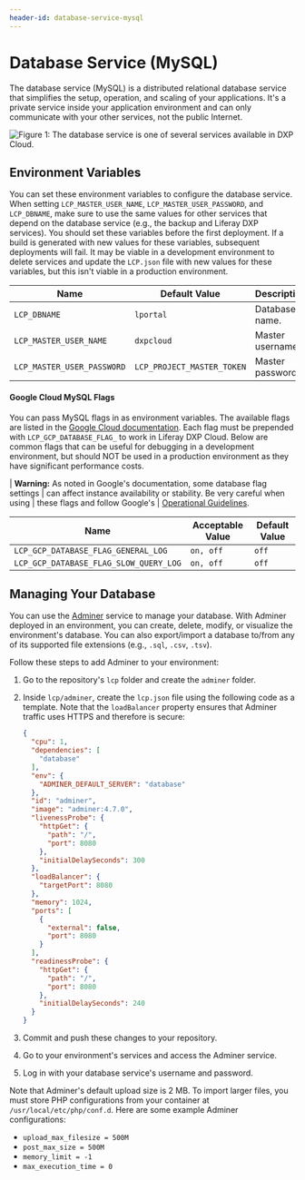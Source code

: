```yaml
---
header-id: database-service-mysql
---
```


# Database Service (MySQL)

The database service (MySQL) is a distributed relational database service that 
simplifies the setup, operation, and scaling of your applications. It's a 
private service inside your application environment and can only communicate 
with your other services, not the public Internet. 

![Figure 1: The database service is one of several services available in DXP Cloud.](../../images/services-database.png)

## Environment Variables

You can set these environment variables to configure the database service. 
When setting `LCP_MASTER_USER_NAME`, `LCP_MASTER_USER_PASSWORD`, and 
`LCP_DBNAME`, make sure to use the same values for other services that depend on 
the database service (e.g., the backup and Liferay DXP services). You should set 
these variables before the first deployment. If a build is generated with new 
values for these variables, subsequent deployments will fail. It may be viable 
in a development environment to delete services and update the `LCP.json` file 
with new values for these variables, but this isn't viable in a production 
environment. 

Name                       | Default Value              | Description      |
-------------------------- | -------------------------- | ---------------- |
`LCP_DBNAME`               | `lportal`                  | Database name.   |
`LCP_MASTER_USER_NAME`     | `dxpcloud`                 | Master username. |
`LCP_MASTER_USER_PASSWORD` | `LCP_PROJECT_MASTER_TOKEN` | Master password. |

#### Google Cloud MySQL Flags

You can pass MySQL flags in as environment variables. The available flags are 
listed in the 
[Google Cloud documentation](https://cloud.google.com/sql/docs/mysql/flags). 
Each flag must be prepended with `LCP_GCP_DATABASE_FLAG_` to work in Liferay DXP 
Cloud. Below are common flags that can be useful for debugging in a development 
environment, but should NOT be used in a production environment as they have 
significant performance costs. 

| **Warning:** As noted in Google's documentation, some database flag settings 
| can affect instance availability or stability. Be very careful when using 
| these flags and follow Google's 
| [Operational Guidelines](https://cloud.google.com/sql/docs/mysql/operational-guidelines). 

Name                                   | Acceptable Value | Default Value |
-------------------------------------- | ---------------- | ------------- |
`LCP_GCP_DATABASE_FLAG_GENERAL_LOG`    | `on, off`        | `off`         |
`LCP_GCP_DATABASE_FLAG_SLOW_QUERY_LOG` | `on, off`        | `off`         |

## Managing Your Database

You can use the 
[Adminer](https://hub.docker.com/_/adminer) 
service to manage your database. With Adminer deployed in an environment, you 
can create, delete, modify, or visualize the environment's database. You can 
also export/import a database to/from any of its supported file extensions 
(e.g., `.sql`, `.csv`, `.tsv`). 

Follow these steps to add Adminer to your environment: 

1.  Go to the repository's `lcp` folder and create the `adminer` folder. 

2.  Inside `lcp/adminer`, create the `lcp.json` file using the following code as
    a template. Note that the `loadBalancer` property ensures that Adminer 
    traffic uses HTTPS and therefore is secure: 

    ```json
    {
      "cpu": 1,
      "dependencies": [
        "database"
      ],
      "env": {
        "ADMINER_DEFAULT_SERVER": "database"
      },
      "id": "adminer",
      "image": "adminer:4.7.0",
      "livenessProbe": {
        "httpGet": {
          "path": "/",
          "port": 8080
        },
        "initialDelaySeconds": 300
      },
      "loadBalancer": {
        "targetPort": 8080
      },
      "memory": 1024,
      "ports": [
        {
          "external": false,
          "port": 8080
        }
      ],
      "readinessProbe": {
        "httpGet": {
          "path": "/",
          "port": 8080
        },
        "initialDelaySeconds": 240
      }
    }
    ```

3.  Commit and push these changes to your repository. 

4.  Go to your environment's services and access the Adminer service. 

5.  Log in with your database service's username and password. 

Note that Adminer's default upload size is 2 MB. To import larger files, you 
must store PHP configurations from your container at 
`/usr/local/etc/php/conf.d`. Here are some example Adminer configurations: 

-   `upload_max_filesize = 500M`
-   `post_max_size = 500M`
-   `memory_limit = -1`
-   `max_execution_time = 0`
